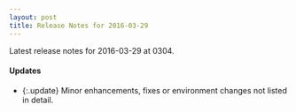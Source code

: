 ```yaml
---
layout: post
title: Release Notes for 2016-03-29
---
```


Latest release notes for 2016-03-29 at 0304.

<div class='updates' markdown='1'>

#### Updates

- {:.update} Minor enhancements, fixes or environment changes not listed in detail.

</div>



